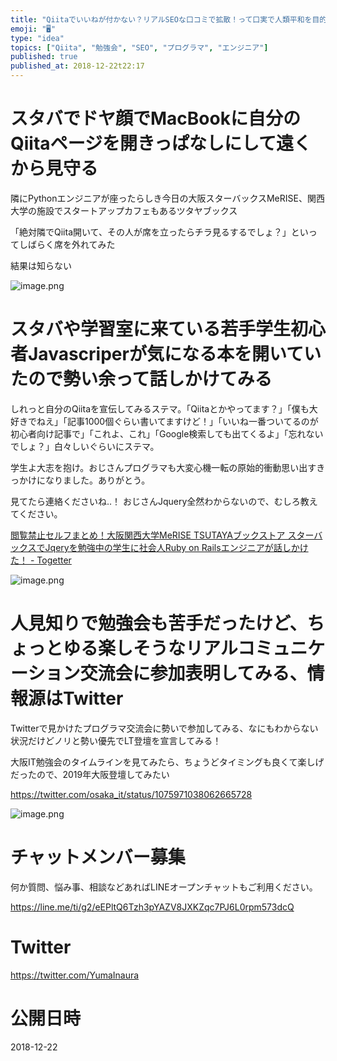 ```yaml
---
title: "Qiitaでいいねが付かない？リアルSEOな口コミで拡散！って口実で人類平和を目的にプログラマ同士のゆるコミュニティを作りたい大阪Web開発"
emoji: "🖥"
type: "idea"
topics: ["Qiita", "勉強会", "SEO", "プログラマ", "エンジニア"]
published: true
published_at: 2018-12-22t22:17
---
```



# スタバでドヤ顔でMacBookに自分のQiitaページを開きっぱなしにして遠くから見守る

隣にPythonエンジニアが座ったらしき今日の大阪スターバックスMeRISE、関西大学の施設でスタートアップカフェもあるツタヤブックス

「絶対隣でQiita開いて、その人が席を立ったらチラ見るするでしょ？」といってしばらく席を外れてみた

結果は知らない


![image.png](https://qiita-image-store.s3.amazonaws.com/0/89618/991c30cf-1786-21a3-17d0-ad5e9e9d2afb.png)


# スタバや学習室に来ている若手学生初心者Javascriperが気になる本を開いていたので勢い余って話しかけてみる

しれっと自分のQiitaを宣伝してみるステマ。「Qiitaとかやってます？」「僕も大好きでねえ」「記事1000個ぐらい書いてますけど！」「いいね一番ついてるのが初心者向け記事で」「これよ、これ」「Google検索しても出てくるよ」「忘れないでしょ？」白々しいぐらいにステマ。

学生よ大志を抱け。おじさんプログラマも大変心機一転の原始的衝動思い出すきっかけになりました。ありがとう。

見てたら連絡くださいね‥！ おじさんJquery全然わからないので、むしろ教えてください。

[閲覧禁止セルフまとめ！大阪関西大学MeRISE TSUTAYAブックストア スターバックスでJqeryを勉強中の学生に社会人Ruby on Railsエンジニアが話しかけた！ - Togetter](https://togetter.com/li/1300936)


![image.png](https://qiita-image-store.s3.amazonaws.com/0/89618/59f8acde-08aa-bba2-fd4a-de9da7edc344.png)


# 人見知りで勉強会も苦手だったけど、ちょっとゆる楽しそうなリアルコミュニケーション交流会に参加表明してみる、情報源はTwitter

Twitterで見かけたプログラマ交流会に勢いで参加してみる、なにもわからない状況だけどノリと勢い優先でLT登壇を宣言してみる！

大阪IT勉強会のタイムラインを見てみたら、ちょうどタイミングも良くて楽しげだったので、2019年大阪登壇してみたい

https://twitter.com/osaka_it/status/1075971038062665728

![image.png](https://qiita-image-store.s3.amazonaws.com/0/89618/91946c2e-ccbb-fd1d-d80a-4c683e5e5da2.png)









<!-- Update From Qiita API -->

# チャットメンバー募集


何か質問、悩み事、相談などあればLINEオープンチャットもご利用ください。

https://line.me/ti/g2/eEPltQ6Tzh3pYAZV8JXKZqc7PJ6L0rpm573dcQ





# Twitter


https://twitter.com/YumaInaura


<!-- Update From Qiita API -->



# 公開日時

2018-12-22
